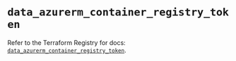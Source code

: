 # `data_azurerm_container_registry_token`

Refer to the Terraform Registry for docs: [`data_azurerm_container_registry_token`](https://registry.terraform.io/providers/hashicorp/azurerm/4.11.0/docs/data-sources/container_registry_token).
